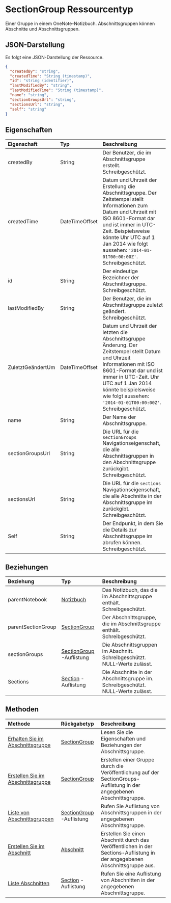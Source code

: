 # <a name="sectiongroup-resource-type"></a>SectionGroup Ressourcentyp

Einer Gruppe in einem OneNote-Notizbuch. Abschnittsgruppen können Abschnitte und Abschnittsgruppen.

## <a name="json-representation"></a>JSON-Darstellung

Es folgt eine JSON-Darstellung der Ressource.

<!-- {
  "blockType": "resource",
  "optionalProperties": [
    "parentNotebook",
    "parentSectionGroup",
    "sectionGroups",
    "sections"
  ],
  "@odata.type": "microsoft.graph.sectiongroup"
}-->

```json
{
  "createdBy": "string",
  "createdTime": "String (timestamp)",
  "id": "string (identifier)",
  "lastModifiedBy": "string",
  "lastModifiedTime": "String (timestamp)",
  "name": "string",
  "sectionGroupsUrl": "string",
  "sectionsUrl": "string",
  "self": "string"
}

```
## <a name="properties"></a>Eigenschaften
| Eigenschaft     | Typ   |Beschreibung|
|:---------------|:--------|:----------|
|createdBy|String|Der Benutzer, die im Abschnittsgruppe erstellt. Schreibgeschützt.|
|createdTime|DateTimeOffset|Datum und Uhrzeit der Erstellung die Abschnittsgruppe. Der Zeitstempel stellt Informationen zum Datum und Uhrzeit mit ISO 8601-Format dar und ist immer in UTC-Zeit. Beispielsweise könnte Uhr UTC auf 1 Jan 2014 wie folgt aussehen: `'2014-01-01T00:00:00Z'`. Schreibgeschützt.|
|id|String|Der eindeutige Bezeichner der Abschnittsgruppe. Schreibgeschützt.|
|lastModifiedBy|String|Der Benutzer, die im Abschnittsgruppe zuletzt geändert. Schreibgeschützt.| 
|ZuletztGeändertUm|DateTimeOffset|Datum und Uhrzeit der letzten die Abschnittsgruppe Änderung. Der Zeitstempel stellt Datum und Uhrzeit Informationen mit ISO 8601-Format dar und ist immer in UTC-Zeit. Uhr UTC auf 1 Jan 2014 könnte beispielsweise wie folgt aussehen: `'2014-01-01T00:00:00Z'`. Schreibgeschützt.|
|name|String|Der Name der Abschnittsgruppe.|
|sectionGroupsUrl|String|Die URL für die `sectionGroups` Navigationseigenschaft, die alle Abschnittsgruppen in den Abschnittsgruppe zurückgibt. Schreibgeschützt.| 
|sectionsUrl|String|Die URL für die `sections` Navigationseigenschaft, die alle Abschnitte in der Abschnittsgruppe im zurückgibt. Schreibgeschützt.|
|Self|String|Der Endpunkt, in dem Sie die Details zur Abschnittsgruppe im abrufen können. Schreibgeschützt.|

## <a name="relationships"></a>Beziehungen
| Beziehung | Typ   |Beschreibung|
|:---------------|:--------|:----------|
|parentNotebook|[Notizbuch](notebook.md)|Das Notizbuch, das die im Abschnittsgruppe enthält. Schreibgeschützt.|
|parentSectionGroup|[SectionGroup](sectiongroup.md)|Der Abschnittsgruppe, die im Abschnittsgruppe enthält. Schreibgeschützt.|
|sectionGroups|[SectionGroup](sectiongroup.md) -Auflistung|Die Abschnittsgruppen im Abschnitt. Schreibgeschützt. NULL-Werte zulässt.|
|Sections|[Section](section.md) -Auflistung|Die Abschnitte in der Abschnittsgruppe im. Schreibgeschützt. NULL-Werte zulässt.|

## <a name="methods"></a>Methoden

| Methode           | Rückgabetyp    |Beschreibung|
|:---------------|:--------|:----------|
|[Erhalten Sie im Abschnittsgruppe](../api/sectiongroup_get.md) | [SectionGroup](sectiongroup.md) |Lesen Sie die Eigenschaften und Beziehungen der Abschnittsgruppe.|
|[Erstellen Sie im Abschnittsgruppe](../api/sectiongroup_post_sectiongroups.md) |[SectionGroup](sectiongroup.md)| Erstellen einer Gruppe durch die Veröffentlichung auf der SectionGroups-Auflistung in der angegebenen Abschnittsgruppe.|
|[Liste von Abschnittsgruppen](../api/sectiongroup_list_sectiongroups.md) |[SectionGroup](sectiongroup.md) -Auflistung| Rufen Sie Auflistung von Abschnittsgruppen in der angegebenen Abschnittsgruppe.|
|[Erstellen Sie im Abschnitt](../api/sectiongroup_post_sections.md) |[Abschnitt](section.md)| Erstellen Sie einen Abschnitt durch das Veröffentlichen in der Sections-Auflistung in der angegebenen Abschnittsgruppe aus.|
|[Liste Abschnitten](../api/sectiongroup_list_sections.md) |[Section](section.md) -Auflistung| Rufen Sie eine Auflistung von Abschnitten in der angegebenen Abschnittsgruppe.|


<!-- uuid: 8fcb5dbc-d5aa-4681-8e31-b001d5168d79
2015-10-25 14:57:30 UTC -->
<!-- {
  "type": "#page.annotation",
  "description": "sectionGroup resource",
  "keywords": "",
  "section": "documentation",
  "tocPath": ""
}-->